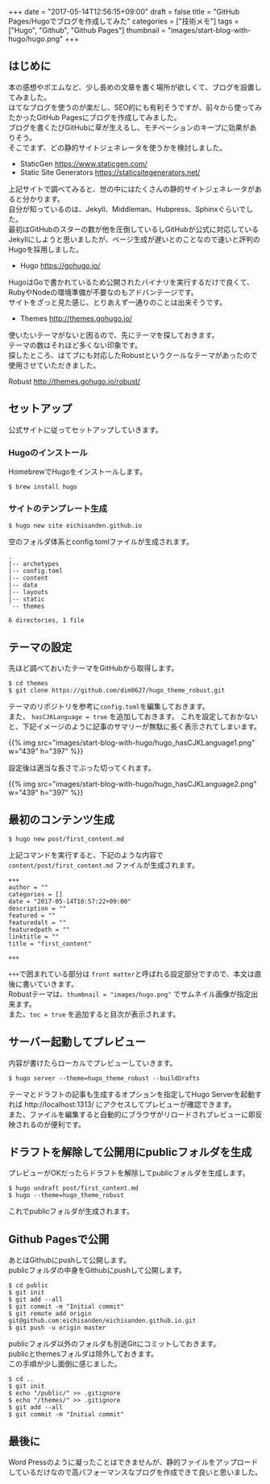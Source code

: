 +++
date = "2017-05-14T12:56:15+09:00"
draft = false
title = "GitHub Pages/Hugoでブログを作成してみた"
categories = ["技術メモ"]
tags = ["Hugo", "Github", "Github Pages"]
thumbnail = "images/start-blog-with-hugo/hugo.png"
+++

## はじめに

本の感想やポエムなど、少し長めの文章を書く場所が欲しくて、ブログを設置してみました。  
はてなブログを使うのが楽だし、SEO的にも有利そうですが、前々から使ってみたかったGitHub Pagesにブログを作成してみました。  
ブログを書くたびGitHubに草が生えるし、モチベーションのキープに効果がありそう。  
そこでまず、どの静的サイトジェネレータを使うかを検討しました。

- StaticGen https://www.staticgen.com/
- Static Site Generators https://staticsitegenerators.net/

上記サイトで調べてみると、世の中にはたくさんの静的サイトジェネレータがあると分かります。  
自分が知っているのは、Jekyll、Middleman、Hubpress、Sphinxぐらいでした。  
最初はGitHubのスターの数が他を圧倒しているしGitHubが公式に対応しているJekyllにしようと思いましたが、ページ生成が遅いとのことなので速いと評判のHugoを採用しました。

- Hugo https://gohugo.io/

HugoはGoで書かれているため公開されたバイナリを実行するだけで良くて、RubyやNodeの環境準備が不要なのもアドバンテージです。  
サイトをざっと見た感じ、とりあえず一通りのことは出来そうです。

- Themes http://themes.gohugo.io/

使いたいテーマがないと困るので、先にテーマを探しておきます。  
テーマの数はそれほど多くない印象です。  
探したところ、はてブにも対応したRobustというクールなテーマがあったので使用させていただきました。  

Robust http://themes.gohugo.io/robust/

## セットアップ

公式サイトに従ってセットアップしていきます。

### Hugoのインストール

HomebrewでHugoをインストールします。

```
$ brew install hugo
```

### サイトのテンプレート生成

```
$ hugo new site eichisanden.github.io
```

空のフォルダ体系とconfig.tomlファイルが生成されます。

```
.
|-- archetypes
|-- config.toml
|-- content
|-- data
|-- layouts
|-- static
`-- themes

6 directories, 1 file
```

## テーマの設定

先ほど調べておいたテーマをGitHubから取得します。

```
$ cd themes
$ git clone https://github.com/dim0627/hugo_theme_robust.git
```

テーマのリポジトリを参考に`config.toml`を編集しておきます。  
また、 `hasCJKLanguage = true` を追加しておきます。
これを設定しておかないと、下記イメージのように記事のサマリーが無駄に長く表示されてしまいます。

{{% img src="images/start-blog-with-hugo/hugo_hasCJKLanguage1.png" w="439" h="397" %}}

設定後は適当な長さでぶった切ってくれます。

{{% img src="images/start-blog-with-hugo/hugo_hasCJKLanguage2.png" w="439" h="397" %}}

## 最初のコンテンツ生成

```
$ hugo new post/first_content.md
```

上記コマンドを実行すると、下記のような内容で `content/post/first_content.md` ファイルが生成されます。

```
+++
author = ""
categories = []
date = "2017-05-14T10:57:22+09:00"
description = ""
featured = ""
featuredalt = ""
featuredpath = ""
linktitle = ""
title = "first_content"

+++
```

`+++`で囲まれている部分は `front matter`と呼ばれる設定部分ですので、本文は直後に書いていきます。  
Robustテーマは、`thumbnail = "images/hugo.png"` でサムネイル画像が指定出来ます。  
また、`toc = true` を追加すると目次が表示されます。

## サーバー起動してプレビュー

内容が書けたらローカルでプレビューしていきます。

```
$ hugo server --theme=hugo_theme_robust --buildDrafts
```

テーマとドラフトの記事も生成するオプションを指定してHugo Serverを起動すれば http://localhost:1313/ にアクセスしてプレビューが確認できます。  
また、ファイルを編集すると自動的にブラウザがリロードされプレビューに即反映されるのが便利です。

## ドラフトを解除して公開用にpublicフォルダを生成

プレビューがOKだったらドラフトを解除してpublicフォルダを生成します。

```
$ hugo undraft post/first_content.md
$ hugo --theme=hugo_theme_robust
```

これでpublicフォルダが生成されます。

## Github Pagesで公開

あとはGithubにpushして公開します。  
publicフォルダの中身をGithubにpushして公開します。

```
$ cd public
$ git init
$ git add --all
$ git commit -m "Initial commit"
$ git remote add origin git@github.com:eichisanden/eichisanden.github.io.git 
$ git push -u origin master
```

publicフォルダ以外のフォルダも別途Gitにコミットしておきます。  
publicとthemesフォルダは除外しておきます。  
この手順が少し面倒に感じました。

```
$ cd ..
$ git init
$ echo "/public/" >> .gitignore
$ echo "/themes/" >> .gitignore
$ git add --all
$ git commit -m "Initial commit"
```

## 最後に

Word Pressのように凝ったことはできませんが、静的ファイルをアップロードしているだけなので高パフォーマンスなブログを作成できて良いと思いました。
